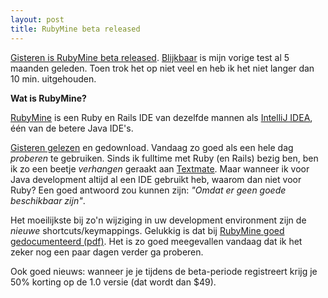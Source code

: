 ```yaml
---
layout: post
title: RubyMine beta released
---
```

[Gisteren is RubyMine beta released](http://blogs.jetbrains.com/ruby/2009/04/rubymine-beta-try-it-and-save-on-rubymine-10/). [Blijkbaar](http://www.rubyinside.com/rubymine-a-new-intelligent-ruby-ide-built-on-intellj-1302.html) is mijn vorige test al 5 maanden geleden. Toen trok het op niet veel en heb ik het niet langer dan 10 min. uitgehouden.

**Wat is RubyMine?**

[RubyMine](http://www.jetbrains.com/ruby/) is een Ruby en Rails IDE van dezelfde mannen als [IntelliJ IDEA](http://www.jetbrains.com/idea/), één van de betere Java IDE's.

[Gisteren gelezen](http://www.rubyinside.com/rubymine-1-beta-intellij-ruby-and-rails-ide-1675.html) en gedownload. Vandaag zo goed als een hele dag _proberen_ te gebruiken. Sinds ik fulltime met Ruby (en Rails) bezig ben, ben ik zo een beetje _verhangen_ geraakt aan [Textmate](http://macromates.com/). Maar wanneer ik voor Java development altijd al een IDE gebruikt heb, waarom dan niet voor Ruby? Een goed antwoord zou kunnen zijn: _"Omdat er geen goede beschikbaar zijn"_.

Het moeilijkste bij zo'n wijziging in uw development environment zijn de _nieuwe_ shortcuts/keymappings. Gelukkig is dat bij [RubyMine goed gedocumenteerd (pdf)](http://www.jetbrains.com/ruby/docs/RubyMine_ReferenceCard_Mac.pdf). Het is zo goed meegevallen vandaag dat ik het zeker nog een paar dagen verder ga proberen.

Ook goed nieuws: wanneer je je tijdens de beta-periode registreert krijg je 50% korting op de 1.0 versie (dat wordt dan $49).